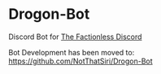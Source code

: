 # Drogon-Bot
Discord Bot for [The Factionless Discord](https://discord.gg/tWStBJv)

Bot Development has been moved to: https://github.com/NotThatSiri/Drogon-Bot
